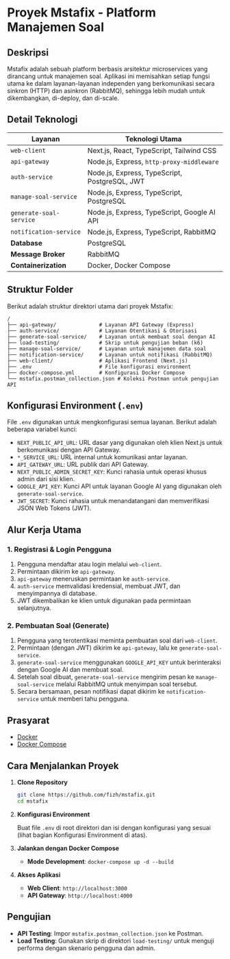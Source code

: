 # Proyek Mstafix - Platform Manajemen Soal

## Deskripsi

Mstafix adalah sebuah platform berbasis arsitektur microservices yang dirancang untuk manajemen soal. Aplikasi ini memisahkan setiap fungsi utama ke dalam layanan-layanan independen yang berkomunikasi secara sinkron (HTTP) dan asinkron (RabbitMQ), sehingga lebih mudah untuk dikembangkan, di-deploy, dan di-scale.

## Detail Teknologi

| Layanan                   | Teknologi Utama                               |
| ------------------------- | --------------------------------------------- |
| `web-client`              | Next.js, React, TypeScript, Tailwind CSS      |
| `api-gateway`             | Node.js, Express, `http-proxy-middleware`     |
| `auth-service`            | Node.js, Express, TypeScript, PostgreSQL, JWT |
| `manage-soal-service`     | Node.js, Express, TypeScript, PostgreSQL      |
| `generate-soal-service`   | Node.js, Express, TypeScript, Google AI API   |
| `notification-service`    | Node.js, Express, TypeScript, RabbitMQ        |
| **Database**              | PostgreSQL                                    |
| **Message Broker**        | RabbitMQ                                      |
| **Containerization**      | Docker, Docker Compose                        |

## Struktur Folder

Berikut adalah struktur direktori utama dari proyek Mstafix:

```
/
├── api-gateway/              # Layanan API Gateway (Express)
├── auth-service/             # Layanan Otentikasi & Otorisasi
├── generate-soal-service/    # Layanan untuk membuat soal dengan AI
├── load-testing/             # Skrip untuk pengujian beban (k6)
├── manage-soal-service/      # Layanan untuk manajemen data soal
├── notification-service/     # Layanan untuk notifikasi (RabbitMQ)
├── web-client/               # Aplikasi Frontend (Next.js)
├── .env                      # File konfigurasi environment
├── docker-compose.yml        # Konfigurasi Docker Compose
└── mstafix.postman_collection.json # Koleksi Postman untuk pengujian API
```

## Konfigurasi Environment (`.env`)

File `.env` digunakan untuk mengkonfigurasi semua layanan. Berikut adalah beberapa variabel kunci:

- `NEXT_PUBLIC_API_URL`: URL dasar yang digunakan oleh klien Next.js untuk berkomunikasi dengan API Gateway.
- `*_SERVICE_URL`: URL internal untuk komunikasi antar layanan.
- `API_GATEWAY_URL`: URL publik dari API Gateway.
- `NEXT_PUBLIC_ADMIN_SECRET_KEY`: Kunci rahasia untuk operasi khusus admin dari sisi klien.
- `GOOGLE_API_KEY`: Kunci API untuk layanan Google AI yang digunakan oleh `generate-soal-service`.
- `JWT_SECRET`: Kunci rahasia untuk menandatangani dan memverifikasi JSON Web Tokens (JWT).

## Alur Kerja Utama

### 1. Registrasi & Login Pengguna

1.  Pengguna mendaftar atau login melalui `web-client`.
2.  Permintaan dikirim ke `api-gateway`.
3.  `api-gateway` meneruskan permintaan ke `auth-service`.
4.  `auth-service` memvalidasi kredensial, membuat JWT, dan menyimpannya di database.
5.  JWT dikembalikan ke klien untuk digunakan pada permintaan selanjutnya.

### 2. Pembuatan Soal (Generate)

1.  Pengguna yang terotentikasi meminta pembuatan soal dari `web-client`.
2.  Permintaan (dengan JWT) dikirim ke `api-gateway`, lalu ke `generate-soal-service`.
3.  `generate-soal-service` menggunakan `GOOGLE_API_KEY` untuk berinteraksi dengan Google AI dan membuat soal.
4.  Setelah soal dibuat, `generate-soal-service` mengirim pesan ke `manage-soal-service` melalui RabbitMQ untuk menyimpan soal tersebut.
5.  Secara bersamaan, pesan notifikasi dapat dikirim ke `notification-service` untuk memberi tahu pengguna.

## Prasyarat

- [Docker](https://www.docker.com/get-started)
- [Docker Compose](https://docs.docker.com/compose/install/)

## Cara Menjalankan Proyek

1.  **Clone Repository**

    ```bash
    git clone https://github.com/fizh/mstafix.git
    cd mstafix
    ```

2.  **Konfigurasi Environment**

    Buat file `.env` di root direktori dan isi dengan konfigurasi yang sesuai (lihat bagian Konfigurasi Environment di atas).

3.  **Jalankan dengan Docker Compose**

    -   **Mode Development**: `docker-compose up -d --build`

4.  **Akses Aplikasi**

    -   **Web Client**: `http://localhost:3000`
    -   **API Gateway**: `http://localhost:4000`

## Pengujian

-   **API Testing**: Impor `mstafix.postman_collection.json` ke Postman.
-   **Load Testing**: Gunakan skrip di direktori `load-testing/` untuk menguji performa dengan skenario pengguna dan admin.
